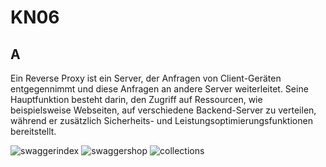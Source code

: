 # KN06
## A
Ein Reverse Proxy ist ein Server, der Anfragen von Client-Geräten entgegennimmt und diese Anfragen an andere Server weiterleitet. Seine Hauptfunktion besteht darin, den Zugriff auf Ressourcen, wie beispielsweise Webseiten, auf verschiedene Backend-Server zu verteilen, während er zusätzlich Sicherheits- und Leistungsoptimierungsfunktionen bereitstellt.

![swaggerindex](https://github.com/duyminh-nguyen/TBZ_m346_mingu/assets/112622227/caf6602d-6b93-4e37-a8d4-eb368e5f536d)
![swaggershop](https://github.com/duyminh-nguyen/TBZ_m346_mingu/assets/112622227/4bc6b019-8ad5-4860-9239-5bf85d1116b6)
![collections](https://github.com/duyminh-nguyen/TBZ_m346_mingu/assets/112622227/0c4a052d-04b3-443c-a43c-c34ccce5a6d8)
